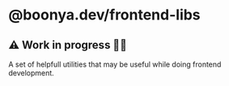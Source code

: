 # @boonya.dev/frontend-libs

## ⚠️ Work in progress 👨‍💻

A set of helpfull utilities that may be useful while doing frontend development.
